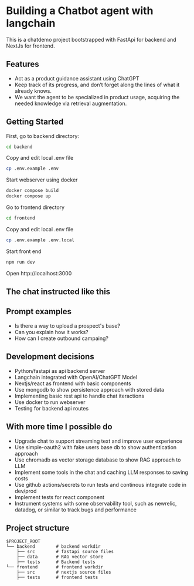 # Building a Chatbot agent with langchain

This is a chatdemo project bootstrapped with FastApi for backend and NextJs for frontend.

## Features
- Act as a product guidance assistant using ChatGPT
- Keep track of its progress, and don’t forget along the lines of what it already knows.
- We want the agent to be specialized in product usage, acquiring the needed knowledge via retrieval augmentation.

## Getting Started

First, go to backend directory:

```bash
cd backend
```

Copy and edit local .env file

```bash
cp .env.example .env
```

Start webserver using docker

```bash
docker compose build
docker compose up
``` 

Go to frontend directory

```bash
cd frontend
```

Copy and edit local .env file

```bash
cp .env.example .env.local
```

Start front end
```bash
npm run dev
``` 

Open http://localhost:3000

## The chat instructed like this

## Prompt examples
- Is there a way to upload a prospect's base?
- Can you explain how it works?
- How can I create outbound campaing?

## Development decisions
- Python/fastapi as api backend server 
- Langchain integrated with OpenAI/ChatGPT Model
- Nextjs/react as frontend with basic components
- Use mongodb to show persistence approach with stored data
- Implementing basic rest api to handle chat iteractions
- Use docker to run webserver
- Testing for backend api routes

## With more time I possible do
- Upgrade chat to support streaming text and improve user experience
- Use simple-oauth2 with fake users base db to show authentication approach
- Use chromadb as vector storage database to show RAG approach to LLM
- Implement some tools in the chat and caching LLM responses to saving costs
- Use github actions/secrets to run tests and continous integrate code in dev/prod
- Implement tests for react component
- Instrument systems with some observability tool, such as newrelic, datadog, or similar to track bugs and performance

## Project structure

```
$PROJECT_ROOT
└── backend        # backend workdir
    ├── src        # fastapi source files
    ├── data       # RAG vector store
    ├── tests      # Backend tests
└── frontend       # frontend workdir
    ├── src        # nextjs source files
    ├── tests      # frontend tests
```